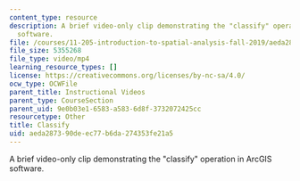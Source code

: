 ```yaml
---
content_type: resource
description: A brief video-only clip demonstrating the "classify" operation in ArcGIS
  software.
file: /courses/11-205-introduction-to-spatial-analysis-fall-2019/aeda287390deec77b6da274353fe21a5_MIT11_205F19_classify.mp4
file_size: 5355268
file_type: video/mp4
learning_resource_types: []
license: https://creativecommons.org/licenses/by-nc-sa/4.0/
ocw_type: OCWFile
parent_title: Instructional Videos
parent_type: CourseSection
parent_uid: 9e0b03e1-6583-a583-6d8f-3732072425cc
resourcetype: Other
title: Classify
uid: aeda2873-90de-ec77-b6da-274353fe21a5
---
```

A brief video-only clip demonstrating the "classify" operation in ArcGIS software.